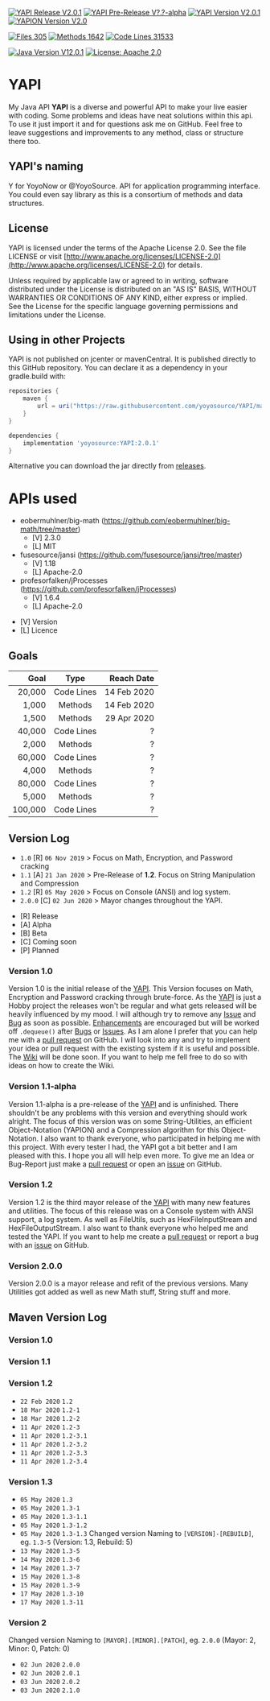 [![YAPI Release V2.0.1](https://img.shields.io/badge/YAPI%20Release-2.0.1-green)](https://github.com/yoyosource/YAPI/releases/tag/v1.2)
[![YAPI Pre-Release V?.?-alpha](https://img.shields.io/badge/YAPI%20Pre--Release-%3F.%3F--alpha-yellow)](https://github.com/yoyosource/YAPI/releases/tag/v1.2)
[![YAPI Version V2.0.1](https://img.shields.io/badge/YAPI%20Version-2.0.1-red)](https://github.com/yoyosource/YAPI/releases/tag/v1.2)
[![YAPION Version V2.0](https://img.shields.io/badge/YAPION%20Version-2.0-red)](https://github.com/yoyosource/YAPI/tree/master/src/main/java/yapi/manager/yapion)

[![Files 305](https://img.shields.io/badge/Files-305-inactive)](https://github.com/yoyosource/YAPI)
[![Methods 1642](https://img.shields.io/badge/Methods-1642-inactive)](https://github.com/yoyosource/YAPI)
[![Code Lines 31533](https://img.shields.io/badge/Code%20Lines-31533-inactive)](https://github.com/yoyosource/YAPI)

[![Java Version V12.0.1](https://img.shields.io/badge/Java%20Version-12.0.1-blue.svg)](https://github.com/yoyosource/YAPI/releases/tag/v1.0)
[![License: Apache 2.0](https://img.shields.io/badge/license-Apache%202-blue)](http://www.apache.org/licenses/LICENSE-2.0)

# YAPI
My Java API **YAPI** is a diverse and powerful API to make your live easier with coding. Some problems and ideas have neat solutions within this api. To use it just import it and for questions ask me on GitHub. Feel free to leave suggestions and improvements to any method, class or structure there too. 

## YAPI's naming
Y for YoyoNow or @YoyoSource. API for application programming interface. You could even say library as this is a consortium of methods and data structures.

## License

YAPI is licensed under the terms of the Apache License 2.0.
See the file LICENSE or visit [http://www.apache.org/licenses/LICENSE-2.0](http://www.apache.org/licenses/LICENSE-2.0) for details.

Unless required by applicable law or agreed to in writing, software
distributed under the License is distributed on an "AS IS" BASIS,
WITHOUT WARRANTIES OR CONDITIONS OF ANY KIND, either express or implied.
See the License for the specific language governing permissions and
limitations under the License.

## Using in other Projects
YAPI is not published on jcenter or mavenCentral. It is published directly to this GitHub repository. You can declare it as a dependency in your gradle.build with:
```Groovy
repositories {
    maven {
        url = uri("https://raw.githubusercontent.com/yoyosource/YAPI/master/releases")
    }
}

dependencies {
    implementation 'yoyosource:YAPI:2.0.1'
}
```
Alternative you can download the jar directly from [releases](https://github.com/yoyosource/YAPI/releases). 

# APIs used
- eobermuhlner/big-math (https://github.com/eobermuhlner/big-math/tree/master)
  - [V] 2.3.0
  - [L] MIT
- fusesource/jansi (https://github.com/fusesource/jansi/tree/master)
  - [V] 1.18
  - [L] Apache-2.0
- profesorfalken/jProcesses (https://github.com/profesorfalken/jProcesses)
  - [V] 1.6.4
  - [L] Apache-2.0

* [V] Version
* [L] Licence
  
## Goals
| Goal    | Type       | Reach Date  |
| ------: | :--------: | ----------: |
|  20,000 | Code Lines | 14 Feb 2020 |
|   1,000 | Methods    | 14 Feb 2020 |
|   1,500 | Methods    | 29 Apr 2020 |
|  40,000 | Code Lines |           ? |
|   2,000 | Methods    |           ? |
|  60,000 | Code Lines |           ? |
|   4,000 | Methods    |           ? |
|  80,000 | Code Lines |           ? |
|   5,000 | Methods    |           ? |
| 100,000 | Code Lines |           ? |

## Version Log
- `1.0` [R] `06 Nov 2019` > Focus on Math, Encryption, and Password cracking
- `1.1` [A] `21 Jan 2020` > Pre-Release of **1.2**. Focus on String Manipulation and Compression
- `1.2` [R] `05 May 2020` > Focus on Console (ANSI) and log system.
- `2.0.0` [C] `02 Jun 2020` > Mayor changes throughout the YAPI.  

* [R] Release
* [A] Alpha
* [B] Beta
* [C] Coming soon
* [P] Planned

### Version 1.0
Version 1.0 is the initial release of the [YAPI](https://github.com/yoyosource/YAPI). This Version focuses on Math, Encryption and Password cracking through brute-force. As the [YAPI](https://github.com/yoyosource/YAPI) is just a Hobby project the releases won't be regular and what gets released will be heavily influenced by my mood.
I will although try to remove any [Issue](https://github.com/yoyosource/YAPI/issues) and [Bug](https://github.com/yoyosource/YAPI/issues) as soon as possible. [Enhancements](https://github.com/yoyosource/YAPI/issues) are encouraged but will be worked off `.dequeue()` after [Bugs](https://github.com/yoyosource/YAPI/issues) or [Issues](https://github.com/yoyosource/YAPI/issues). As I am alone I prefer that you can help me with a [pull request](https://github.com/yoyosource/YAPI/pulls) on GitHub. I will look into any and try to implement your idea or pull request with the existing system if it is useful and possible.
The [Wiki](https://github.com/yoyosource/YAPI/wiki) will be done soon. If you want to help me fell free to do so with ideas on how to create the Wiki. 
### Version 1.1-alpha
Version 1.1-alpha is a pre-release of the [YAPI](https://github.com/yoyosource/YAPI) and is unfinished. There shouldn't be any problems with this version and everything should work alright. The focus of this version was on some String-Utilities, an efficient Object-Notation (YAPION) and a Compression algorithm for this Object-Notation. 
I also want to thank everyone, who participated in helping me with this project. With every tester I had, the YAPI got a bit better and I am pleased with this. I hope you all will help even more. To give me an Idea or Bug-Report just make a [pull request](https://github.com/yoyosource/YAPI/pulls) or open an [issue](https://github.com/yoyosource/YAPI/issues) on GitHub.
### Version 1.2
Version 1.2 is the third mayor release of the [YAPI](https://github.com/yoyosource/YAPI) with many new features and utilities. The focus of this release was on a Console system with ANSI support, a log system. As well as FileUtils, such as HexFileInputStream and HexFileOutputStream.
I also want to thank everyone who helped me and tested the YAPI. If you want to help me create a [pull request](https://github.com/yoyosource/YAPI/pulls) or report a bug with an [issue](https://github.com/yoyosource/YAPI/issues) on GitHub.
### Version 2.0.0
Version 2.0.0 is a mayor release and refit of the previous versions. Many Utilities got added as well as new Math stuff, String stuff and more.

## Maven Version Log
### Version 1.0
### Version 1.1
### Version 1.2
- `22 Feb 2020` `1.2`
- `18 Mar 2020` `1.2-1`
- `18 Mar 2020` `1.2-2`
- `11 Apr 2020` `1.2-3`
- `11 Apr 2020` `1.2-3.1`
- `11 Apr 2020` `1.2-3.2`
- `11 Apr 2020` `1.2-3.3`
- `11 Apr 2020` `1.2-3.4`
### Version 1.3
- `05 May 2020` `1.3`
- `05 May 2020` `1.3-1`
- `05 May 2020` `1.3-1.1`
- `05 May 2020` `1.3-1.2`
- `05 May 2020` `1.3-1.3`
Changed version Naming to `[VERSION]-[REBUILD]`, eg. `1.3-5` (Version: 1.3, Rebuild: 5)
- `13 May 2020` `1.3-5`
- `14 May 2020` `1.3-6`
- `14 May 2020` `1.3-7`
- `15 May 2020` `1.3-8`
- `15 May 2020` `1.3-9`
- `17 May 2020` `1.3-10`
- `17 May 2020` `1.3-11`
### Version 2
Changed version Naming to `[MAYOR].[MINOR].[PATCH]`, eg. `2.0.0` (Mayor: 2, Minor: 0, Patch: 0)
- `02 Jun 2020` `2.0.0`
- `02 Jun 2020` `2.0.1`
- `03 Jun 2020` `2.0.2`
- `03 Jun 2020` `2.1.0`